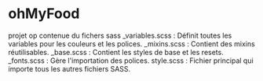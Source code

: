 # ohMyFood
projet op
contenue du fichers sass 
_variables.scss : Définit toutes les variables pour les couleurs et les polices.
_mixins.scss : Contient des mixins réutilisables.
_base.scss : Contient les styles de base et les resets.
_fonts.scss : Gère l'importation des polices.
style.scss : Fichier principal qui importe tous les autres fichiers SASS.